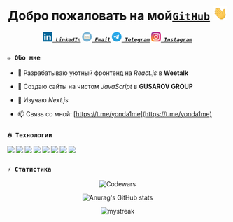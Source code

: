 <h1 align="center" style="border: none;">Добро пожаловать на мой<a href="https://www.linkedin.com/in/aliaksei-levashenia-17b97a180/" target="_blank"><code>GitHub</code></a> <img
src="images/hi.gif" height="32" /></h1>

<h5 align="center">
  <code><a href="https://www.linkedin.com/in/aliaksei-levashenia-17b97a180/" title="LinkedIn Profile"><img width="22" src="images/linkedin.svg"> LinkedIn</a></code>
  <code><a href="mailto:mrfreeze987@gmail.com" title="Email"><img width="22" src="images/mail.svg"> Email</a></code>
  <code><a href="https://t.me/yonda1me" title="Telegram link"><img width="22" src="images/tg.svg"> Telegram</a></code>
  <code><a href="https://www.instagram.com/coldy_af" title="Instagram Profile"><img width="22" src="images/instagram.svg"> Instagram</a></code>
</h5>

### <code>✏️ Обо мне</code>

- 🤝 Разрабатываю уютный фронтенд на *React.js* в **Weetalk**

- 🔭 Создаю сайты на чистом *JavaScript* в **GUSAROV GROUP**

- 🌱 Изучаю *Next.js*

- 📫 Связь со мной: [https://t.me/yonda1me](https://t.me/yonda1me)

### <code>🔥 Технологии</code>

<p align="left">
<img width="35" src="https://cdn.jsdelivr.net/gh/devicons/devicon/icons/html5/html5-original.svg" />
<img width="35" src="https://cdn.jsdelivr.net/gh/devicons/devicon/icons/css3/css3-original.svg" />
<img width="35" src="https://cdn.jsdelivr.net/gh/devicons/devicon/icons/javascript/javascript-original.svg" />
<img width="35" src="https://cdn.jsdelivr.net/gh/devicons/devicon/icons/react/react-original.svg" />
<img width="35" src="https://cdn.jsdelivr.net/gh/devicons/devicon/icons/sass/sass-original.svg" />
<img width="35" src="https://cdn.jsdelivr.net/gh/devicons/devicon/icons/webpack/webpack-original.svg" />
<img width="35" src="https://cdn.jsdelivr.net/gh/devicons/devicon/icons/gulp/gulp-plain.svg" />
<img width="35" src="https://cdn.jsdelivr.net/gh/devicons/devicon/icons/bash/bash-original.svg" />
</p>

### <code>⚡ Статистика</code>

<div width="100%" align="center">

![Codewars](https://github.r2v.ch/codewars?user=YozieB&theme=dark)

![Anurag's GitHub stats](https://github-readme-stats.vercel.app/api?username=yozieb&show_icons=true&theme=tokyonight)

<img src="https://github-readme-streak-stats.herokuapp.com/?user=yozieb&theme=tokyonight" alt="mystreak"/>
 
</div>
